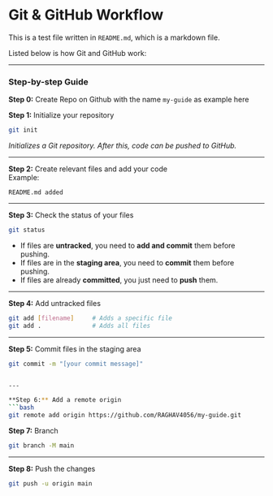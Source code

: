 
# Git & GitHub Workflow

This is a test file written in `README.md`, which is a markdown file.

Listed below is how Git and GitHub work:

---

### Step-by-step Guide

**Step 0:** Create Repo on Github with the name `my-guide` as example here

**Step 1:** Initialize your repository  
```bash
git init
```
*Initializes a Git repository. After this, code can be pushed to GitHub.*

---

**Step 2:** Create relevant files and add your code  
Example:  
```text
README.md added
```

---

**Step 3:** Check the status of your files  
```bash
git status
```
- If files are **untracked**, you need to **add and commit** them before pushing.  
- If files are in the **staging area**, you need to **commit** them before pushing.  
- If files are already **committed**, you just need to **push** them.

---

**Step 4:** Add untracked files  
```bash
git add [filename]     # Adds a specific file  
git add .              # Adds all files
```

---

**Step 5:** Commit files in the staging area  
```bash
git commit -m "[your commit message]"


---

**Step 6:** Add a remote origin  
```bash
git remote add origin https://github.com/RAGHAV4056/my-guide.git
```

**Step 7:** Branch  
```bash
git branch -M main
```

---

**Step 8:** Push the changes  
```bash
git push -u origin main
```
